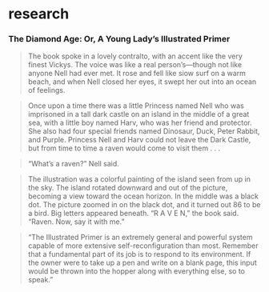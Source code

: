 # research

### The Diamond Age: Or, A Young Lady’s Illustrated Primer

> The book spoke in a lovely contralto, with an accent like the very finest Vickys. The voice was like a real person’s—though not like anyone Nell had ever met. It rose and fell like siow surf on a warm beach, and when Nell closed her eyes, it swept her out into an ocean of feelings.

> Once upon a time there was a little Princess named Nell who was imprisoned in a tall dark castle on an island in the middle of a great sea, with a little boy named Harv, who was her friend and protector. She also had four special friends named Dinosaur, Duck, Peter Rabbit, and Purple. Princess Nell and Harv could not leave the Dark Castle, but from time to time a raven would come to visit them . . .

> “What’s a raven?” Nell said.

> The illustration was a colorful painting of the island seen from up in the sky. The island rotated downward and out of the picture, becoming a view toward the ocean horizon. In the middle was a black dot. The picture zoomed in on the black dot, and it turned out 86 to be a bird. Big letters appeared beneath. “R A V E N,” the book said. “Raven. Now, say it with me.”

> “The Illustrated Primer is an extremely general and powerful system capable of more extensive self-reconfiguration than most. Remember that a fundamental part of its job is to respond to its environment. If the owner were to take up a pen and write on a blank page, this input would be thrown into the hopper along with everything else, so to speak.”